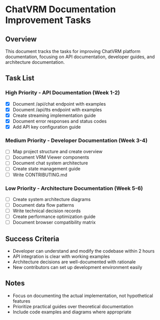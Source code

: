 # ChatVRM Documentation Improvement Tasks

## Overview
This document tracks the tasks for improving ChatVRM platform documentation, focusing on API documentation, developer guides, and architecture documentation.

## Task List

### High Priority - API Documentation (Week 1-2)
- [x] Document /api/chat endpoint with examples
- [x] Document /api/tts endpoint with examples  
- [x] Create streaming implementation guide
- [x] Document error responses and status codes
- [x] Add API key configuration guide

### Medium Priority - Developer Documentation (Week 3-4)
- [ ] Map project structure and create overview
- [ ] Document VRM Viewer components
- [ ] Document chat system architecture
- [ ] Create state management guide
- [ ] Write CONTRIBUTING.md

### Low Priority - Architecture Documentation (Week 5-6)
- [ ] Create system architecture diagrams
- [ ] Document data flow patterns
- [ ] Write technical decision records
- [ ] Create performance optimization guide
- [ ] Document browser compatibility matrix

## Success Criteria
- Developer can understand and modify the codebase within 2 hours
- API integration is clear with working examples
- Architecture decisions are well-documented with rationale
- New contributors can set up development environment easily

## Notes
- Focus on documenting the actual implementation, not hypothetical features
- Prioritize practical guides over theoretical documentation
- Include code examples and diagrams where appropriate